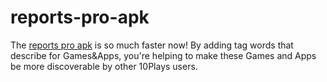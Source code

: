 # reports-pro-apk
The [reports pro apk](https://www.10plays.com/reports-pro-apk/) is so much faster now! By adding tag words that describe for Games&Apps, you're helping to make these Games and Apps be more discoverable by other 10Plays users.
